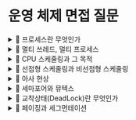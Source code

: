 # 운영 체제 면접 질문

<details>
<summary>
📌 프로세스란 무엇인가
</summary>

---

> 프로그램이 memory 에 적재되어 CPU 자원을 할당받아 실행되는 것

JVM 으로 치면 `컴파일러`가 `바이트코드`로 변환해서 `클래스로더`가 그 `바이트 코드`를 읽어 JVM 메모리에 적재되어 

---

</details>

<details>
<summary>
📌 멀티 쓰레드, 멀티 프로세스
</summary>

---



---

</details>

<details>
<summary>
📌 CPU 스케줄링과 그 목적
</summary>

---

`CPU 스케줄링`이란 `CPU 스케줄러`가 프로세스의 생성, 준비, 실행, 대기 등의 `상태를 관리`하며 `모든 프로세스가 공평하고 안정적으로 작동`하는데 목적이 있다.

---

</details>

<details>
<summary>
📌 선점형 스케줄링과 비선점형 스케줄링
</summary>

---

## 선점형 스케줄링

선점형 스케줄링이란 실행 상태에 있는 `작업을 강제로 종료시키고 새로운 작업을 실행`시킬수 있는 스케줄링 방식을 말하며 `특정 프로세스가 자원을 
독점할 수 없도록`하지만, `context switching` 으로 인한 오버헤드가 많다.

## 비선점형 스케줄링

실행 상태에 있는 `작업이 완료될 때까지 다른 작업이 불가능`한 스케줄링 방식을 말하며 `Context Switching 은 줄어드나` 처리율이 떨어진다는 단점이 있다.

---

</details>

<details>
<summary>
📌 아사 현상
</summary>

---

> `잘못된 OS 의 정책`으로 인해 `특정 프로세스의 작업이 계속 지연`되는 현상

---

</details>


<details>
<summary>
📌 세마포어와 뮤텍스
</summary>

---

## 뮤텍스



## 세마포어



---

</details>


<details>
<summary>
📌 교착상태(DeadLock)란 무엇인가
</summary>

---

`비선점` 상태의 `두 개 이상의 프로세스`가 `자원을 점유`한 상태에서 서로 `다른 프로세스가 점유하고 있는 자원을 요구`하며 
`순환 대기`에 빠져 무한히 대기하는 상태에 빠진 상황

---

</details>


<details>
<summary>
📌 페이징과 세그먼테이션
</summary>

---

## 페이징



## 세그먼테이션



---

</details>